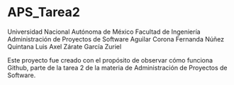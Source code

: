 # APS_Tarea2
Universidad Nacional Autónoma de México
Facultad de Ingeniería
Administración de Proyectos de Software
Aguilar Corona Fernanda
Núñez Quintana Luis Axel
Zárate García Zuriel

Este proyecto fue creado con el propósito de observar cómo funciona Github, parte de la tarea 2 de la materia de Administración de Proyectos de Software.

